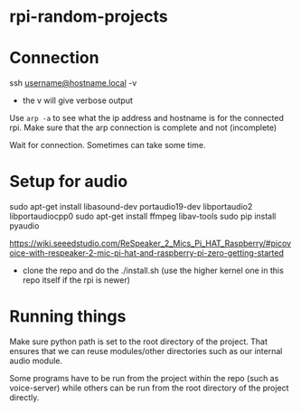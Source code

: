 # rpi-random-projects

# Connection
ssh username@hostname.local -v
- the v will give verbose output

Use `arp -a` to see what the ip address and hostname is for the connected rpi.
Make sure that the arp connection is complete and not (incomplete)

Wait for connection. Sometimes can take some time.

# Setup for audio
sudo apt-get install libasound-dev portaudio19-dev libportaudio2 libportaudiocpp0
sudo apt-get install ffmpeg libav-tools
sudo pip install pyaudio

https://wiki.seeedstudio.com/ReSpeaker_2_Mics_Pi_HAT_Raspberry/#picovoice-with-respeaker-2-mic-pi-hat-and-raspberry-pi-zero-getting-started
- clone the repo and do the ./install.sh (use the higher kernel one in this repo itself
if the rpi is newer)

# Running things
Make sure python path is set to the root directory of the project. That ensures
that we can reuse modules/other directories such as our internal audio module.


Some programs have to be run from the project within the repo (such as voice-server)
while others can be run from the root directory of the project directly.
